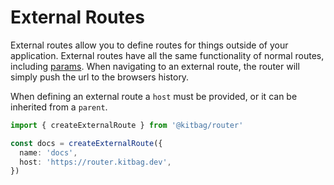 # External Routes

External routes allow you to define routes for things outside of your application. External routes have all the same functionality of normal routes, including [params](/core-concepts/params). When navigating to an external route, the router will simply push the url to the browsers history.

When defining an external route a `host` must be provided, or it can be inherited from a `parent`.

```ts
import { createExternalRoute } from '@kitbag/router'

const docs = createExternalRoute({
  name: 'docs',
  host: 'https://router.kitbag.dev',
})
```
